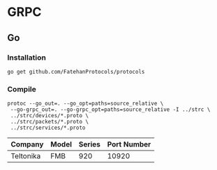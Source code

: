 # GRPC

## Go

### Installation

```
go get github.com/FatehanProtocols/protocols
```

### Compile

```
protoc --go_out=. --go_opt=paths=source_relative \
 --go-grpc_out=. --go-grpc_opt=paths=source_relative -I ../strc \
 ../strc/devices/*.proto \
 ../strc/packets/*.proto \
 ../strc/services/*.proto
```

| Company   | Model | Series | Port Number |
| --------- | ----- | ------ | ----------- |
| Teltonika | FMB   | 920    | 10920       |

